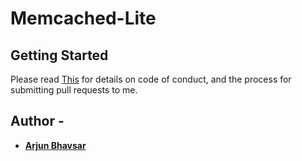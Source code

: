 # Memcached-Lite

## Getting Started

Please read [This](https://github.com/Arjunbhavsar/Memcached-Lite/wiki) for details on code of conduct, and the process for submitting pull requests to me.


## Author -
* [**Arjun Bhavsar**](https://github.com/Arjunbhavsar)

